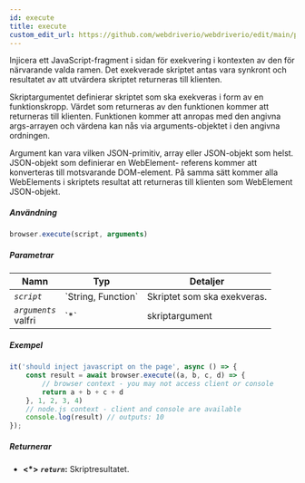 ```yaml
---
id: execute
title: execute
custom_edit_url: https://github.com/webdriverio/webdriverio/edit/main/packages/webdriverio/src/commands/browser/execute.ts
---
```


Injicera ett JavaScript-fragment i sidan för exekvering i kontexten av den för närvarande valda ramen.
Det exekverade skriptet antas vara synkront och resultatet av att utvärdera skriptet returneras till
klienten.

Skriptargumentet definierar skriptet som ska exekveras i form av en funktionskropp. Värdet som returneras av
den funktionen kommer att returneras till klienten. Funktionen kommer att anropas med den angivna args-arrayen
och värdena kan nås via arguments-objektet i den angivna ordningen.

Argument kan vara vilken JSON-primitiv, array eller JSON-objekt som helst. JSON-objekt som definierar en WebElement-
referens kommer att konverteras till motsvarande DOM-element. På samma sätt kommer alla WebElements i skriptets
resultat att returneras till klienten som WebElement JSON-objekt.

##### Användning

```js
browser.execute(script, arguments)
```

##### Parametrar

<table>
  <thead>
    <tr>
      <th>Namn</th><th>Typ</th><th>Detaljer</th>
    </tr>
  </thead>
  <tbody>
    <tr>
      <td><code><var>script</var></code></td>
      <td>`String, Function`</td>
      <td>Skriptet som ska exekveras.</td>
    </tr>
    <tr>
      <td><code><var>arguments</var></code><br /><span className="label labelWarning">valfri</span></td>
      <td>`*`</td>
      <td>skriptargument</td>
    </tr>
  </tbody>
</table>

##### Exempel

```js title="execute.js"
it('should inject javascript on the page', async () => {
    const result = await browser.execute((a, b, c, d) => {
        // browser context - you may not access client or console
        return a + b + c + d
    }, 1, 2, 3, 4)
    // node.js context - client and console are available
    console.log(result) // outputs: 10
});
```

##### Returnerar

- **&lt;*&gt;**
            **<code><var>return</var></code>:**              Skriptresultatet.